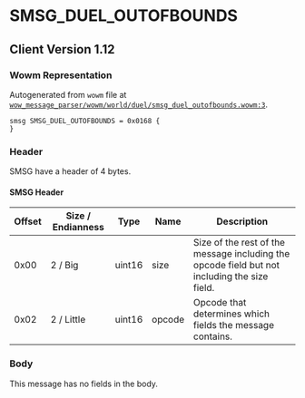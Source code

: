 # SMSG_DUEL_OUTOFBOUNDS

## Client Version 1.12

### Wowm Representation

Autogenerated from `wowm` file at [`wow_message_parser/wowm/world/duel/smsg_duel_outofbounds.wowm:3`](https://github.com/gtker/wow_messages/tree/main/wow_message_parser/wowm/world/duel/smsg_duel_outofbounds.wowm#L3).
```rust,ignore
smsg SMSG_DUEL_OUTOFBOUNDS = 0x0168 {
}
```
### Header

SMSG have a header of 4 bytes.

#### SMSG Header

| Offset | Size / Endianness | Type   | Name   | Description |
| ------ | ----------------- | ------ | ------ | ----------- |
| 0x00   | 2 / Big           | uint16 | size   | Size of the rest of the message including the opcode field but not including the size field.|
| 0x02   | 2 / Little        | uint16 | opcode | Opcode that determines which fields the message contains.|

### Body

This message has no fields in the body.

